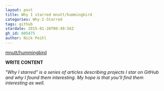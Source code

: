 ```yaml
---
layout: post
title: Why I starred mnutt/hummingbird
categories: Why-I-Starred
tags: github
stardate: 2015-01-28T00:49:56Z
gh_id: 605475
author: Nick Peihl
---
```


[mnutt/hummingbird](star.repo.html_url)

**WRITE CONTENT**

*"Why I starred" is a series of articles describing projects I star on GitHub and why I found them interesting. My hope is that you'll find them interesting as well.*

